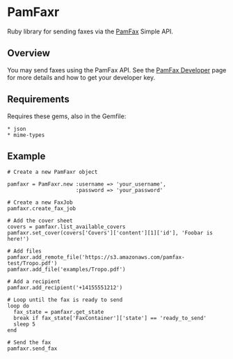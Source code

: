 PamFaxr
=======

Ruby library for sending faxes via the [PamFax](http://www.pamfax.biz/en/partners/tropo/) Simple API.

Overview
--------

You may send faxes using the PamFax API. See the [PamFax Developer](http://www.pamfax.biz/en/partners/tropo/) page for more details and how to get your developer key.

Requirements
------------

Requires these gems, also in the Gemfile:

	* json
	* mime-types

Example
-------

    # Create a new PamFaxr object
	
	pamfaxr = PamFaxr.new :username => 'your_username', 
	                      :password => 'your_password'
	
	# Create a new FaxJob
	pamfaxr.create_fax_job
    
    # Add the cover sheet
	covers = pamfaxr.list_available_covers
	pamfaxr.set_cover(covers['Covers']['content'][1]['id'], 'Foobar is here!')
	
	# Add files
	pamfaxr.add_remote_file('https://s3.amazonaws.com/pamfax-test/Tropo.pdf')
	pamfaxr.add_file('examples/Tropo.pdf')
	
	# Add a recipient
	pamfaxr.add_recipient('+14155551212')
	
	# Loop until the fax is ready to send
	loop do
	  fax_state = pamfaxr.get_state
	  break if fax_state['FaxContainer']['state'] == 'ready_to_send'
	  sleep 5
	end
	
	# Send the fax
	pamfaxr.send_fax